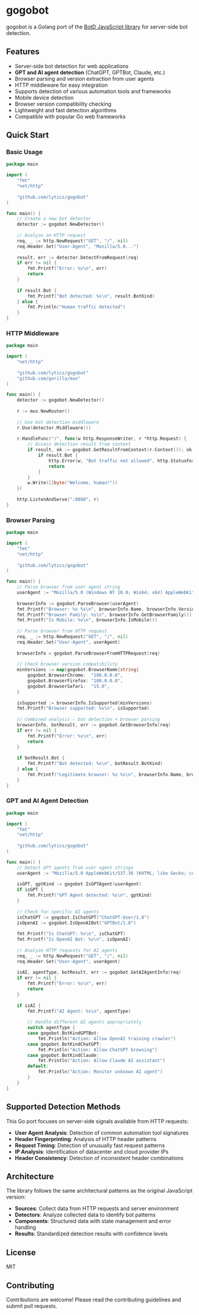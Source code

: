 # gogobot

gogobot is a Golang port of the [BotD JavaScript library](https://github.com/fingerprintjs/BotD) for server-side bot detection.

## Features

- Server-side bot detection for web applications
- **GPT and AI agent detection** (ChatGPT, GPTBot, Claude, etc.)
- Browser parsing and version extraction from user agents
- HTTP middleware for easy integration
- Supports detection of various automation tools and frameworks
- Mobile device detection
- Browser version compatibility checking
- Lightweight and fast detection algorithms
- Compatible with popular Go web frameworks

## Quick Start

### Basic Usage

```go
package main

import (
    "fmt"
    "net/http"
    
    "github.com/lytics/gogobot"
)

func main() {
    // Create a new bot detector
    detector := gogobot.NewDetector()
    
    // Analyze an HTTP request
    req, _ := http.NewRequest("GET", "/", nil)
    req.Header.Set("User-Agent", "Mozilla/5.0...")
    
    result, err := detector.DetectFromRequest(req)
    if err != nil {
        fmt.Printf("Error: %v\n", err)
        return
    }
    
    if result.Bot {
        fmt.Printf("Bot detected: %s\n", result.BotKind)
    } else {
        fmt.Println("Human traffic detected")
    }
}
```

### HTTP Middleware

```go
package main

import (
    "net/http"
    
    "github.com/lytics/gogobot"
    "github.com/gorilla/mux"
)

func main() {
    detector := gogobot.NewDetector()
    
    r := mux.NewRouter()
    
    // Use bot detection middleware
    r.Use(detector.Middleware())
    
    r.HandleFunc("/", func(w http.ResponseWriter, r *http.Request) {
        // Access detection result from context
        if result, ok := gogobot.GetResultFromContext(r.Context()); ok {
            if result.Bot {
                http.Error(w, "Bot traffic not allowed", http.StatusForbidden)
                return
            }
        }
        w.Write([]byte("Welcome, human!"))
    })
    
    http.ListenAndServe(":8080", r)
}
```

### Browser Parsing

```go
package main

import (
    "fmt"
    "net/http"
    
    "github.com/lytics/gogobot"
)

func main() {
    // Parse browser from user agent string
    userAgent := "Mozilla/5.0 (Windows NT 10.0; Win64; x64) AppleWebKit/537.36 (KHTML, like Gecko) Chrome/120.0.0.0 Safari/537.36"
    
    browserInfo := gogobot.ParseBrowser(userAgent)
    fmt.Printf("Browser: %s %s\n", browserInfo.Name, browserInfo.Version)
    fmt.Printf("Browser Family: %s\n", browserInfo.GetBrowserFamily())
    fmt.Printf("Is Mobile: %v\n", browserInfo.IsMobile())
    
    // Parse browser from HTTP request
    req, _ := http.NewRequest("GET", "/", nil)
    req.Header.Set("User-Agent", userAgent)
    
    browserInfo = gogobot.ParseBrowserFromHTTPRequest(req)
    
    // Check browser version compatibility
    minVersions := map[gogobot.BrowserName]string{
        gogobot.BrowserChrome:  "100.0.0.0",
        gogobot.BrowserFirefox: "100.0.0.0",
        gogobot.BrowserSafari:  "15.0",
    }
    
    isSupported := browserInfo.IsSupported(minVersions)
    fmt.Printf("Browser supported: %v\n", isSupported)
    
    // Combined analysis - bot detection + browser parsing
    browserInfo, botResult, err := gogobot.GetBrowserInfo(req)
    if err != nil {
        fmt.Printf("Error: %v\n", err)
        return
    }
    
    if botResult.Bot {
        fmt.Printf("Bot detected: %s\n", botResult.BotKind)
    } else {
        fmt.Printf("Legitimate browser: %s %s\n", browserInfo.Name, browserInfo.Version)
    }
}
```

### GPT and AI Agent Detection

```go
package main

import (
    "fmt"
    "net/http"
    
    "github.com/lytics/gogobot"
)

func main() {
    // Detect GPT agents from user agent strings
    userAgent := "Mozilla/5.0 AppleWebKit/537.36 (KHTML, like Gecko; compatible; GPTBot/1.0; +https://openai.com/gptbot)"
    
    isGPT, gptKind := gogobot.IsGPTAgent(userAgent)
    if isGPT {
        fmt.Printf("GPT Agent detected: %s\n", gptKind)
    }
    
    // Check for specific AI agents
    isChatGPT := gogobot.IsChatGPT("ChatGPT-User/1.0")
    isOpenAI := gogobot.IsOpenAIBot("GPTBot/1.0")
    
    fmt.Printf("Is ChatGPT: %v\n", isChatGPT)
    fmt.Printf("Is OpenAI Bot: %v\n", isOpenAI)
    
    // Analyze HTTP requests for AI agents
    req, _ := http.NewRequest("GET", "/", nil)
    req.Header.Set("User-Agent", userAgent)
    
    isAI, agentType, botResult, err := gogobot.GetAIAgentInfo(req)
    if err != nil {
        fmt.Printf("Error: %v\n", err)
        return
    }
    
    if isAI {
        fmt.Printf("AI Agent: %s\n", agentType)
        
        // Handle different AI agents appropriately
        switch agentType {
        case gogobot.BotKindGPTBot:
            fmt.Println("Action: Allow OpenAI training crawler")
        case gogobot.BotKindChatGPT:
            fmt.Println("Action: Allow ChatGPT browsing")
        case gogobot.BotKindClaude:
            fmt.Println("Action: Allow Claude AI assistant")
        default:
            fmt.Println("Action: Monitor unknown AI agent")
        }
    }
}
```

## Supported Detection Methods

This Go port focuses on server-side signals available from HTTP requests:

- **User Agent Analysis**: Detection of common automation tool signatures
- **Header Fingerprinting**: Analysis of HTTP header patterns
- **Request Timing**: Detection of unusually fast request patterns
- **IP Analysis**: Identification of datacenter and cloud provider IPs
- **Header Consistency**: Detection of inconsistent header combinations

## Architecture

The library follows the same architectural patterns as the original JavaScript version:

- **Sources**: Collect data from HTTP requests and server environment
- **Detectors**: Analyze collected data to identify bot patterns
- **Components**: Structured data with state management and error handling
- **Results**: Standardized detection results with confidence levels

## License

MIT

## Contributing

Contributions are welcome! Please read the contributing guidelines and submit pull requests. 